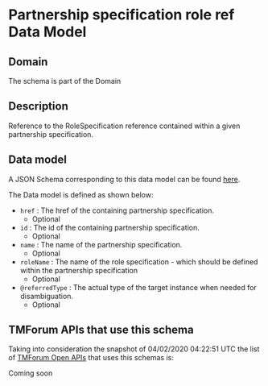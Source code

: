 # Partnership specification role ref Data Model

## Domain

The  schema is part of the  Domain

## Description

Reference to the RoleSpecification reference contained within a given partnership specification.

## Data model

A JSON Schema corresponding to this data model can be found
[here](https://github.com/tmforum-rand/schemas/blob/candidates/EngagedParty/PartnershipSpecificationRoleRef.schema.json).

The Data model is defined as shown below:
- `href` : The href of the containing partnership specification.
  - Optional
- `id` : The id of the containing partnership specification.
  - Optional
- `name` : The name of the partnership specification.
  - Optional
- `roleName` : The name of the role specification - which should be defined within the partnership specification
  - Optional
- `@referredType` : The actual type of the target instance when needed for disambiguation.
  - Optional




## TMForum APIs that use this schema

Taking into consideration the snapshot of 04/02/2020 04:22:51 UTC the list of [TMForum Open APIs](https://www.tmforum.org/open-apis/) that uses this schemas is:

Coming soon